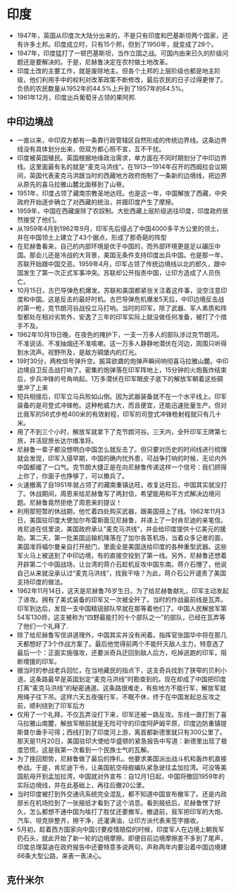 # 印度

* 1947年，英国从印度次大陆分出来的，不是只有印度和巴基斯坦两个国家，还有许多土邦。印度成立时，只有15个邦，但到了1950年，就变成了28个。
* 1947年，印度猛打了一顿巴基斯坦，当作立国之战。可国内由来已久的阶级问题还是要解决的。于是，尼赫鲁决定在农村做土地改革。
* 印度土改的主要工作，就是废除地主。但各个土邦的上层阶级也都是地主阶级，他们利用手中的权利对改革政策不断修改，最后农民的日子过得更惨了。负债的农民数量从1952年的44.5%上升到了1957年的64.5%。
* 1961年12月，印度出兵葡萄牙占领的果阿邦.

## 中印边境战

* 一直以来，中印双方都有一条靠行政管辖区自然形成的传统边界线。这条边界线没有具体划分出来，但双方都心照不宣，互不干扰。
* 印度被英国殖民。英国根据地缘政治需求，单方面在不同时期划分了中印边界线。这里面最有名的就是“麦克马洪线”。在1913—1914年召开的西姆拉会议期间，英国代表麦克马洪跟当时的西藏地方政府炮制了一条新的边境线，把边界从原先的喜马拉雅山麓北面移到了山脊。
* 1951年，印度占领了藏南宗教圣地达旺。也是这一年，中国解放了西藏，中央政府开始逐步确立了对西藏的统治，并跟印度产生了摩擦。
* 1959年，中国在西藏废除了农奴制。大批西藏上层阶级逃往印度，印度政府居然接受了他们。
* 从1959年4月到1962年9月，印军先后侵占了中国4000多平方公里的领土，并在中国领土上建立了43个据点，形成了那奇葩的阵型
* 在尼赫鲁看来，自己的内部环境是优于中国的，而外部环境更是足以碾压中国。那会儿还是冷战的大背景，美国无条件支持印度出兵中国。也是那一年，苏联开始跟中国交恶。1959年4月，印军占领了传统边境线以北的郎久，跟中国发生了第一次正式军事冲突。苏联却公开指责中国，让印方造成了人员伤亡。
* 10月15日，古巴导弹危机爆发。苏联和美国都紧张关注着这件事，没空注意印度和中国。这是反击的最好时机。古巴导弹危机爆发5天后，中印边境反击战的第一枪，克节朗河谷战役立马打响。当时的印军，除了武器、军人素质和阵型都处在相对劣势外，安逸了三年的印军实际上就没做任何准备，被打了个措手不及。
* 1962年10月19日晚，在夜色的掩护下，一支一万多人的部队涉过克节朗河。不准说话、不准抽烟还不准咳嗽。这一万多人静静地潜伏在河边，周围只听得到水流声。视野所及，是敌方碉堡内的灯光。
* 19时30分，两枚信号弹升空。振耳欲聋的炮弹声瞬间响彻喜马拉雅山麓。中印边境自卫反击战打响了。密集的炮弹落在印军阵地上，15分钟的火炮轰炸结束后，步兵冲锋的号角响起。1万多潜伏在印军眼皮子底下的解放军朝着这些碉堡冲了上来
* 短兵相接后，印军立马兵败如山倒。因为武器装备就不在一个水平线上。印军装备的是司登式冲锋枪。这种枪威力大，而且便宜，还能迅速批量生产。但对比我军的56式步枪400米的有效射程，印军的司登式冲锋枪射程就只有几十米。
* 用了不到三个小时，解放军就拿下了克节朗河谷。三天内，全歼印军王牌第七旅，并活捉旅长达尔维准将。
* 尼赫鲁一辈子都没想明白中国怎么就反击了。但只要对历史的时间线进行梳理就会发现，印军入侵早期，中国的确内忧外患，可战争打响的时候，无论内外中国都缓了一口气。克节朗大捷正是在向尼赫鲁传递这样一个信号：我们顾得上你了，你面子也挣够了，可以撤兵了。
* 火速撤离了自1951年就占领了的藏南重镇达旺。收复达旺后，中国其实就没打了。休战期间，周恩来给尼赫鲁写了两封信，希望能用和平方式解决边境问题。尼赫鲁竟然拒绝了周恩来的提议！
* 利用那短暂的休战期，他忙着四处购买武器，跟美国搭上了线。1962年11月3日，美国驻印度大使加尔布雷斯面见尼赫鲁，并递上了一封肯尼迪的亲笔信。肯尼迪在信里说，美国政府承认“麦克马洪线”，并会给印度提供十亿美元的援助。第二天，第一批美国运输机降落在了加尔各答机场，当着众多记者的面，美国准将福尔曼亲自打开舱门，里面全是美国送给印度的各种重型武器。这些军火马上被送到了中印边境，有的直接空投到了第一线。另外，尼赫鲁还想着开辟第二个中国战场，让台湾的蒋介石趁机反攻中国东南。蒋介石懵了，他说自己从来就没承认过“麦克马洪线”，找我干啥？为此，蒋介石公开谴责了美国支持印度的做法。
* 1962年11月14日，这天是尼赫鲁76岁生日。为了给尼赫鲁献礼，印军主动发起了进攻。拥有了美式装备的印军又一次被全歼了。当时的作战最前线是瓦弄。印军到达后，发现一支中国精锐部队早就在那等着他们了。中国人民解放军第54军130师，这支被称为“四野最能打的十个部队之一”的部队，已经在瓦弄等了他们一个礼拜了.
* 除了给尼赫鲁写信讲道理外，中国其实并没有闲着。指挥官张国华中将在那几天都想好了3个作战方案了。最后他觉得前两个不能歼灭敌人主力，特意选了最后一个：正面实施强攻，还要派奇兵迂回到敌人后方，吃掉逃跑的印军，阻断增援的印军。
* 据当时的参战老兵回忆，在当地藏民的指点下，这支奇兵找到了狭窄的贝利小道。这条路最早是英国划定“麦克马洪线”时勘查到的。现在却成了中国把印度打离“麦克马洪线”的秘密通道。这条路很难走，有些地方不能行军，解放军就用绳子往下吊。这样六天五夜强行军，不眠不休，终于在中国发起总反攻之前，顺利绕到了印军后方
* 仅用了一个礼拜，不仅瓦弄没打下来，印军还被一路反攻。东线一直打到了喜马拉雅山南麓，解放军眼前就是无险可守的印度阿萨姆平原，印度边防重镇提斯普尔垂手可得；西线打到了印度河上游，离首都新德里就只有300公里了。那天是11月20日，美国驻印大使给华盛顿的紧急报告中写道：新德里出现了极度恐慌，这是我第一次看到一个民族士气的瓦解。
* 为了挽回颓势，尼赫鲁做了最后的挣扎。他要求美国派出战斗机和轰炸机直接参战。于是，肯尼迪下令，让美国航空母舰编队紧急驶往孟加拉湾。可没等美国航母开到孟加拉湾，中国就对外宣布：自12月1日起，中国将撤回1959年的实际边境线，并在此基础上，再往后撤20公里。
* 当时印度被打到外交通讯系统完全混乱，都不知道中国宣布撤军了。还是内政部长在机场捡到了一张报纸才看到了这个消息。看到报纸后，尼赫鲁愣了好久，怎么都想不通中国为啥打了胜仗还要撤军。撤退前，我军把印军的大炮、汽车、坦克排整齐，擦干净，还灌满油，让印方派代表来签字接收。
* 5月初，趁着西方国家向中国讨要疫情赔偿的时候，印度军人在边境上朝我军扔石头，就此开始了新一轮的边境摩擦。即便目前边境摩擦差不多到了尾声，印度总理莫迪在政府报告中还要特意多说两句，声称两年内要沿着中国边境建66条大型公路，来表一表决心。

## 克什米尔
